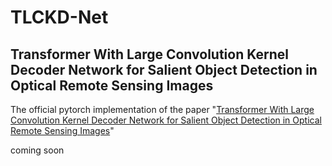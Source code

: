 # TLCKD-Net
## Transformer With Large Convolution Kernel Decoder Network for Salient Object Detection in Optical Remote Sensing Images

The official pytorch implementation of the paper "[Transformer With Large Convolution Kernel Decoder Network for Salient Object Detection in Optical Remote Sensing Images](https://doi.org/10.1016/j.cviu.2023.103917)"

coming soon
